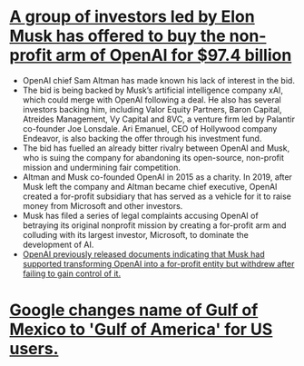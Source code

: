 # [A group of investors led by Elon Musk has offered to buy the non-profit arm of OpenAI for $97.4 billion](https://www.wsj.com/tech/elon-musk-openai-bid-4af12827) 
- OpenAI chief Sam Altman has made known his lack of interest in the bid.
- The bid is being backed by Musk’s artificial intelligence company xAI, which could merge with OpenAI following a deal. He also has several investors backing him, including Valor Equity Partners, Baron Capital, Atreides Management, Vy Capital and 8VC, a venture firm led by Palantir co-founder Joe Lonsdale. Ari Emanuel, CEO of Hollywood company Endeavor, is also backing the offer through his investment fund.
- The bid has fuelled an already bitter rivalry between OpenAI and Musk, who is suing the company for abandoning its open-source, non-profit mission and undermining fair competition.
- Altman and Musk co-founded OpenAI in 2015 as a charity. In 2019, after Musk left the company and Altman became chief executive, OpenAI created a for-profit subsidiary that has served as a vehicle for it to raise money from Microsoft and other investors.
- Musk has filed a series of legal complaints accusing OpenAI of betraying its original nonprofit mission by creating a for-profit arm and colluding with its largest investor, Microsoft, to dominate the development of AI.
- [OpenAI previously released documents indicating that Musk had supported transforming OpenAI into a for-profit entity but withdrew after failing to gain control of it.](https://openai.com/index/openai-elon-musk/)
# [Google changes name of Gulf of Mexico to 'Gulf of America' for US users.](https://www.nytimes.com/2025/02/10/us/google-maps-gulf-of-america.html#:~:text=The%20change%20follows%20an%20executive%20order%20from%20President%20Trump.&text=Google%20has%20renamed%20the%20Gulf,in%20a%20statement%20on%20Monday.) 
